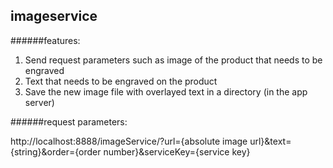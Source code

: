 ## imageservice

######features: 
1. Send request parameters such as image of the product that needs to be engraved 
2. Text that needs to be engraved on the product
3. Save the new image file with overlayed text in a directory (in the app server)

######request parameters:

http://localhost:8888/imageService/?url={absolute image url}&text={string}&order={order number}&serviceKey={service key}

